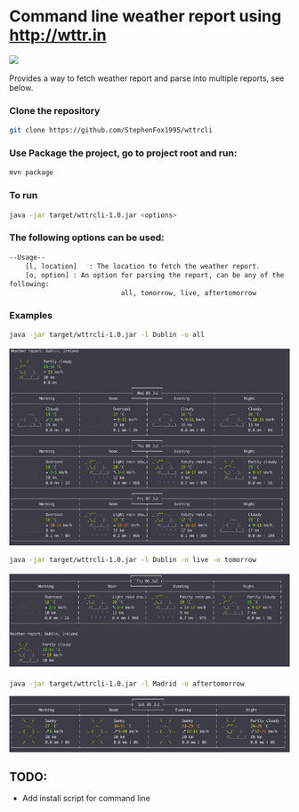 # Command line weather report using http://wttr.in
![](https://travis-ci.org/StephenFox1995/wttrcli.svg?branch=master)

Provides a way to fetch weather report and parse into multiple reports, see below.

### Clone the repository
```bash
git clone https://github.com/StephenFox1995/wttrcli
```

### Use Package the project, go to project root and run:
```bash
mvn package
```

### To run
```bash
java -jar target/wttrcli-1.0.jar <options>
```

### The following options can be used:
```
--Usage--
	[l, location]	: The location to fetch the weather report.
	[o, option]	: An option for parsing the report, can be any of the following: 
                            all, tomorrow, live, aftertomorrow
```

### Examples
```bash
java -jar target/wttrcli-1.0.jar -l Dublin -o all
```
![alt text](./assets/dublin_all.png "java -jar target/wttrcli-1.0.jar -l Dublin -o all")

```bash
java -jar target/wttrcli-1.0.jar -l Dublin -o live -o tomorrow
```
![alt text](./assets/dublin_live_tomorrow.png "java -jar target/wttrcli-1.0.jar -l Dublin -o live -o tomorrow")

```bash
java -jar target/wttrcli-1.0.jar -l Madrid -o aftertomorrow
```
![alt text](./assets/madrid_aftertomorrow.png "java -jar target/wttrcli-1.0.jar -l Madrid -o aftertomorrow")

## TODO: 
- Add install script for command line